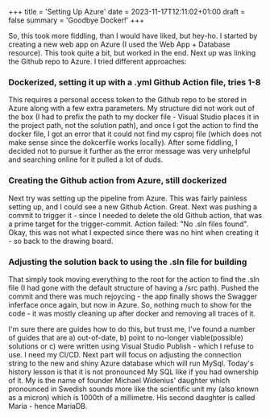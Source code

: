 +++
title = 'Setting Up Azure'
date = 2023-11-17T12:11:02+01:00
draft = false
summary = 'Goodbye Docker!'
+++

So, this took more fiddling, than I would have liked, but hey-ho. I started by creating a new web app on Azure (I used the Web App + Database resource). This took quite a bit, but worked in the end. Next up was linking the Github repo to Azure. I tried different approaches:

### Dockerized, setting it up with a .yml Github Action file, tries 1-8

This requires a personal access token to the Github repo to be stored in Azure along with a few extra parameters. My structure did not work out of the box (I had to prefix the path to my docker file - Visual Studio places it in the project path, not the solution path), and once I got the action to find the docker file, I got an error that it could not find my csproj file (which does not make sense since the dokcerfile works locally). After some fiddling, I decided not to pursue it further as the error message was very unhelpful and searching online for it pulled a lot of duds.

### Creating the Github action from Azure, still dockerized

Next try was setting up the pipeline from Azure. This was fairly painless setting up, and I could see a new Github Action. Great. Next was pushing a commit to trigger it - since I needed to delete the old Github action, that was a prime target for the trigger-commit. Action failed: "No .sln files found". Okay, this was not what I expected since there was no hint when creating it - so back to the drawing board.

### Adjusting the solution back to using the .sln file for building

That simply took moving everything to the root for the action to find the .sln file (I had gone with the default structure of having a /src path). Pushed the commit and there was much rejoycing - the app finally shows the Swagger inferface once again, but now in Azure. So, nothing much to show for the code - it was mostly cleaning up after docker and removing all traces of it.

I'm sure there are guides how to do this, but trust me, I've found a number of guides that are a) out-of-date, b) point to no-longer viable(possible) solutions or c) were written using Visual Studio Publish - which I refuse to use. I need my CI/CD. Next part will focus on adjusting the connection string to the new and shiny Azure database which will run MySql. Today's history lesson is that it is not pronounced My SQL like if you had ownership of it. My is the name of founder Michael Widenius' daughter which pronounced in Swedish sounds more like the scientific unit my (also known as a micron) which is 1000th of a millimetre. His second daughter is called Maria - hence MariaDB.